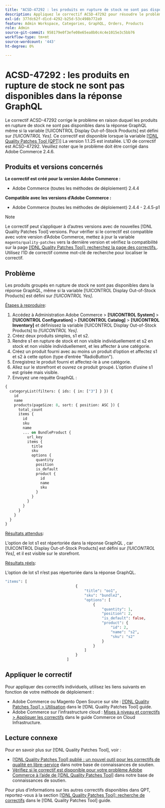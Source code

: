 ```yaml
---
title: "ACSD-47292 : les produits en rupture de stock ne sont pas disponibles dans la réponse GraphQL"
description: Appliquez le correctif ACSD-47292 pour résoudre le problème Adobe Commerce en raison duquel les produits en rupture de stock ne sont pas disponibles dans la réponse GraphQL même si l’option "Afficher les produits en rupture de stock" est définie sur Oui.
exl-id: 377dc62f-d1cd-4292-b25d-53c498b772a9
feature: Admin Workspace, Categories, GraphQL, Orders, Products
role: Admin
source-git-commit: 958179e0f3efe08e65ea8b0c4c4e1015e3c5bb76
workflow-type: tm+mt
source-wordcount: '443'
ht-degree: 0%

---
```


# ACSD-47292 : les produits en rupture de stock ne sont pas disponibles dans la réponse GraphQL

Le correctif ACSD-47292 corrige le problème en raison duquel les produits en rupture de stock ne sont pas disponibles dans la réponse GraphQL même si la variable [!UICONTROL Display Out-of-Stock Products] est défini sur *[!UICONTROL Yes]*. Ce correctif est disponible lorsque la variable [[!DNL Quality Patches Tool (QPT)]](/help/announcements/adobe-commerce-announcements/magento-quality-patches-released-new-tool-to-self-serve-quality-patches.md) La version 1.1.25 est installée. L’ID de correctif est ACSD-47292. Veuillez noter que le problème doit être corrigé dans Adobe Commerce 2.4.6.

## Produits et versions concernés

**Le correctif est créé pour la version Adobe Commerce :**

* Adobe Commerce (toutes les méthodes de déploiement) 2.4.4

**Compatible avec les versions d’Adobe Commerce :**

* Adobe Commerce (toutes les méthodes de déploiement) 2.4.4 - 2.4.5-p1

>[!NOTE]
>
>Le correctif peut s’appliquer à d’autres versions avec de nouvelles [!DNL Quality Patches Tool] versions. Pour vérifier si le correctif est compatible avec votre version d’Adobe Commerce, mettez à jour la variable `magento/quality-patches` vers la dernière version et vérifiez la compatibilité sur la page [[!DNL Quality Patches Tool]: recherchez la page des correctifs.](https://experienceleague.adobe.com/tools/commerce-quality-patches/index.html). Utilisez l’ID de correctif comme mot-clé de recherche pour localiser le correctif.

## Problème

Les produits groupés en rupture de stock ne sont pas disponibles dans la réponse GraphQL, même si la variable [!UICONTROL Display Out-of-Stock Products] est défini sur *[!UICONTROL Yes]*.

<u>Étapes à reproduire</u>:

1. Accédez à Administration Adobe Commerce > **[!UICONTROL System]** > **[!UICONTROL Configuration]** > **[!UICONTROL Catalog]** > **[!UICONTROL Inventory]** et définissez la variable [!UICONTROL Display Out-of-Stock Products] to *[!UICONTROL Yes]*.
1. Créez deux produits simples, s1 et s2.
1. Rendre s1 en rupture de stock et non visible individuellement et s2 en stock et non visible individuellement, et les affecter à une catégorie.
1. Créez un produit fourni avec au moins un produit d’option et affectez s1 et s2 à cette option (type d’entrée &quot;RadioButton&quot;).
1. Enregistrez le produit fourni et affectez-le à une catégorie.
1. Allez sur le storefront et ouvrez ce produit groupé. L’option d’usine s1 est grisée mais visible.
1. Envoyez une requête GraphQL :

```GraphQL
{
  categoryList(filters: { ids: { in: ["3"] } }) {
    id
    name
    products(pageSize: 8, sort: { position: ASC }) {
      total_count
      items {
        id
        sku
        name
        ... on BundleProduct {
          url_key
          items {
            title
            sku
            options {
              quantity
              position
              is_default
              product {
                id
                name
                sku
              }
            }
          }
        }
      }
    }
  }
}
```

<u>Résultats attendus</u>:

L’option de lot s1 est répertoriée dans la réponse GraphQL , car [!UICONTROL Display Out-of-Stock Products] est défini sur *[!UICONTROL Yes]*, et il est visible sur le storefront.

<u>Résultats réels</u>:

L’option de lot s1 n’est pas répertoriée dans la réponse GraphQL.

```GraphQL
"items": [
                                {
                                    "title": "oo1",
                                    "sku": "bundle2",
                                    "options": [
                                        {
                                            "quantity": 1,
                                            "position": 2,
                                            "is_default": false,
                                            "product": {
                                                "id": 2,
                                                "name": "s2",
                                                "sku": "s2"
                                            }
                                        }
                                    ]
                                }
                            ]
```

## Appliquer le correctif

Pour appliquer des correctifs individuels, utilisez les liens suivants en fonction de votre méthode de déploiement :

* Adobe Commerce ou Magento Open Source sur site : [[!DNL Quality Patches Tool] > Utilisation](https://experienceleague.adobe.com/docs/commerce-operations/tools/quality-patches-tool/usage.html) dans le [!DNL Quality Patches Tool] guide.
* Adobe Commerce sur l’infrastructure cloud : [Mises à niveau et correctifs > Appliquer les correctifs](https://experienceleague.adobe.com/docs/commerce-cloud-service/user-guide/develop/upgrade/apply-patches.html) dans le guide Commerce on Cloud Infrastructure.

## Lecture connexe

Pour en savoir plus sur [!DNL Quality Patches Tool], voir :

* [[!DNL Quality Patches Tool] publié : un nouvel outil pour les correctifs de qualité en libre-service](/help/announcements/adobe-commerce-announcements/magento-quality-patches-released-new-tool-to-self-serve-quality-patches.md) dans notre base de connaissances de soutien.
* [Vérifiez si le correctif est disponible pour votre problème Adobe Commerce à l’aide de [!DNL Quality Patches Tool]](/help/support-tools/patches-available-in-qpt-tool/check-patch-for-magento-issue-with-magento-quality-patches.md) dans notre base de connaissances de soutien.

Pour plus d’informations sur les autres correctifs disponibles dans QPT, reportez-vous à la section [[!DNL Quality Patches Tool]: recherche de correctifs](https://experienceleague.adobe.com/tools/commerce-quality-patches/index.html) dans le [!DNL Quality Patches Tool] guide.
